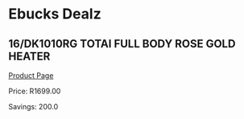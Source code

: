 
# Ebucks Dealz
## 16/DK1010RG TOTAI FULL BODY ROSE GOLD HEATER
[Product Page](https://www.ebucks.com/web/shop/productSelected.do?prodId=1191167432&catId=714962196)

Price: R1699.00

Savings: 200.0


	